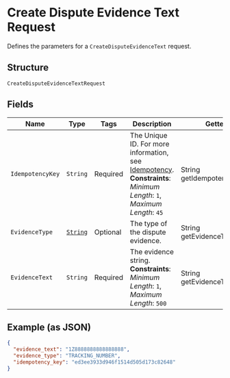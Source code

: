 
# Create Dispute Evidence Text Request

Defines the parameters for a `CreateDisputeEvidenceText` request.

## Structure

`CreateDisputeEvidenceTextRequest`

## Fields

| Name | Type | Tags | Description | Getter |
|  --- | --- | --- | --- | --- |
| `IdempotencyKey` | `String` | Required | The Unique ID. For more information, see [Idempotency](https://developer.squareup.com/docs/working-with-apis/idempotency).<br>**Constraints**: *Minimum Length*: `1`, *Maximum Length*: `45` | String getIdempotencyKey() |
| `EvidenceType` | [`String`](../../doc/models/dispute-evidence-type.md) | Optional | The type of the dispute evidence. | String getEvidenceType() |
| `EvidenceText` | `String` | Required | The evidence string.<br>**Constraints**: *Minimum Length*: `1`, *Maximum Length*: `500` | String getEvidenceText() |

## Example (as JSON)

```json
{
  "evidence_text": "1Z8888888888888888",
  "evidence_type": "TRACKING_NUMBER",
  "idempotency_key": "ed3ee3933d946f1514d505d173c82648"
}
```

